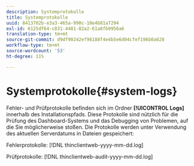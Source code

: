 ```yaml
---
description: Systemprotokolle
title: Systemprotokolle
uuid: 8413702b-e3a3-465a-990c-10e4b81a7294
exl-id: 6125df64-c831-4481-82a2-61a8fb9956a6
translation-type: tm+mt
source-git-commit: d9df90242ef96188f4e4b5e6d04cfef196b0a628
workflow-type: tm+mt
source-wordcount: '53'
ht-degree: 11%

---
```


# Systemprotokolle{#system-logs}

Fehler- und Prüfprotokolle befinden sich im Ordner **[!UICONTROL Logs]** innerhalb des Installationspfads. Diese Protokolle sind nützlich für die Prüfung des Dashboard-Systems und das Debugging von Problemen, auf die Sie möglicherweise stoßen. Die Protokolle werden unter Verwendung des aktuellen Serverdatums in Dateien gespeichert:

Fehlerprotokolle: [!DNL thinclientweb-yyyy-mm-dd.log]

Prüfprotokolle: [!DNL thinclientweb-audit-yyyy-mm-dd.log]
